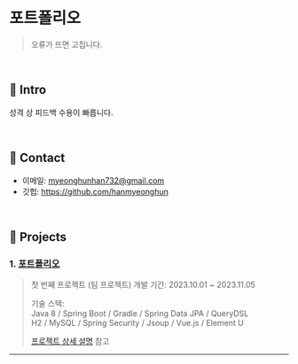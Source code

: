 
# 포트폴리오

>오류가 뜨면 고칩니다.

</br>

## :pushpin: Intro
성격 상 피드백 수용이 빠릅니다.

</br>

## :pushpin: Contact
- 이메일: myeonghunhan732@gmail.com
- 깃헙: https://github.com/hanmyeonghun

</br>

## :pushpin: Projects
### 1. [포트폴리오](https://github.com/JungHyung2/gitio.io)
>첫 번째 프로젝트 (팀 프로젝트) 
>개발 기간: 2023.10.01 ~ 2023.11.05  
>  
>기술 스택:  
>Java 8 / Spring Boot / Gradle / Spring Data JPA / QueryDSL  
>H2 / MySQL / Spring Security / Jsoup / Vue.js / Element U  
>  
>[프로젝트 상세 설명](https://github.com/2023-SMHRD-IS-CLOUD-1/StrongRepo) 참고

---

